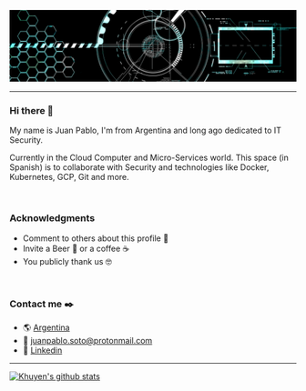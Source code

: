 ![Imagen.](/images/background-profile.png "Imagen.")

____
### Hi there 👋

My name is Juan Pablo, I'm from Argentina and long ago dedicated to IT Security.

Currently in the Cloud Computer and Micro-Services world.
This space (in Spanish) is to collaborate with Security and technologies like Docker, Kubernetes, GCP, Git and more.

&nbsp;
&nbsp;

### Acknowledgments

* Comment to others about this profile 📢
* Invite a Beer 🍺 or a coffee ☕  
* You publicly thank us 🤓

&nbsp;
&nbsp;

### Contact me :black_nib:
- :earth_americas: [Argentina](https://www.google.com.ar/maps/place/Argentina/@-37.0144034,-81.6719263,4z/data=!3m1!4b1!4m5!3m4!1s0x95bccaf5f5fdc667:0x3d2f77992af00fa8!8m2!3d-38.416097!4d-63.616672)
- :envelope_with_arrow: juanpablo.soto@protonmail.com
- :link: [Linkedin](www.linkedin.com/in/juanpablosoto26)

____

[![Khuyen's github stats](https://github-readme-stats.vercel.app/api?username=parrot26&count_private=true&show_icons=true&theme=dark&hide_rank=false)](https://github.com/anuraghazra/github-readme-stats)

